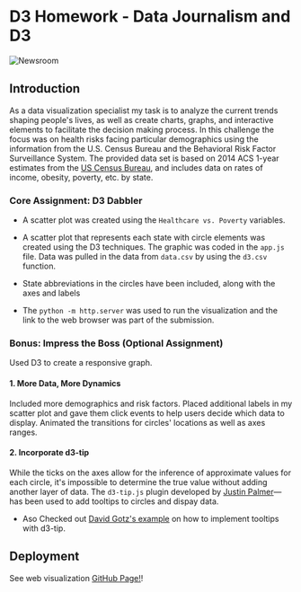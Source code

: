 # D3 Homework - Data Journalism and D3

![Newsroom](https://media.giphy.com/media/v2xIous7mnEYg/giphy.gif)

## Introduction

As a data visualization specialist my task is to analyze the current trends shaping people's lives, as well as create charts, graphs, and interactive elements to facilitate the decision making process.  In this challenge the focus was on health risks facing particular demographics using the information from the U.S. Census Bureau and the Behavioral Risk Factor Surveillance System.  The provided data set is based on 2014 ACS 1-year estimates from the [US Census Bureau](https://data.census.gov/cedsci/), and includes data on rates of income, obesity, poverty, etc. by state. 

### Core Assignment: D3 Dabbler

* A scatter plot was created using the `Healthcare vs. Poverty` variables.

* A scatter plot that represents each state with circle elements was created using the D3 techniques.  The graphic was coded in the `app.js` file. Data was pulled in the data from `data.csv` by using the `d3.csv` function. 

* State abbreviations in the circles have been included, along with the axes and labels

* The `python -m http.server` was used to run the visualization and the link to the web browser was part of the submission.

### Bonus: Impress the Boss (Optional Assignment)

Used D3 to create a responsive graph.

#### 1. More Data, More Dynamics

Included more demographics and risk factors. Placed additional labels in my scatter plot and gave them click events to help users decide which data to display.  Animated the transitions for circles' locations as well as axes ranges. 

#### 2. Incorporate d3-tip

While the ticks on the axes allow for the inference of approximate values for each circle, it's impossible to determine the true value without adding another layer of data.  The `d3-tip.js` plugin developed by [Justin Palmer](https://github.com/Caged)— has been used to add tooltips to circles and dispay data.

* Aso Checked out [David Gotz's example](https://bl.ocks.org/davegotz/bd54b56723c154d25eedde6504d30ad7) on how to implement tooltips with d3-tip.

## Deployment
See web visualization [GitHub Page!](https://posh007.github.io/D3-Challenge/D3_data_journalism/index.html)!
